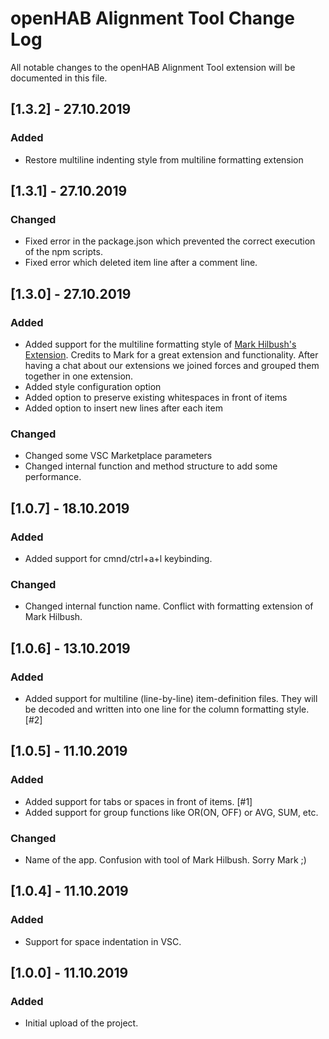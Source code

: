 # openHAB Alignment Tool Change Log

All notable changes to the openHAB Alignment Tool extension will be documented in this file.

## [1.3.2] - 27.10.2019

### Added

-   Restore multiline indenting style from multiline formatting extension

## [1.3.1] - 27.10.2019

### Changed

-    Fixed error in the package.json which prevented the correct execution of the npm scripts.
-    Fixed error which deleted item line after a comment line.

## [1.3.0] - 27.10.2019

### Added

-    Added support for the multiline formatting style of [Mark Hilbush's Extension](https://github.com/mhilbush/openhab-formatter). Credits to Mark for a great extension and functionality. After having a chat about our extensions we joined forces and grouped them together in one extension.
-    Added style configuration option
-    Added option to preserve existing whitespaces in front of items
-    Added option to insert new lines after each item

### Changed

-    Changed some VSC Marketplace parameters
-    Changed internal function and method structure to add some performance.

## [1.0.7] - 18.10.2019

### Added

-    Added support for cmnd/ctrl+a+l keybinding.

### Changed

-    Changed internal function name. Conflict with formatting extension of Mark Hilbush.

## [1.0.6] - 13.10.2019

### Added

-    Added support for multiline (line-by-line) item-definition files. They will be decoded and written into one line for the column formatting style. [#2]

## [1.0.5] - 11.10.2019

### Added

-    Added support for tabs or spaces in front of items. [#1]
-    Added support for group functions like OR(ON, OFF) or AVG, SUM, etc.

### Changed

-    Name of the app. Confusion with tool of Mark Hilbush. Sorry Mark ;)

## [1.0.4] - 11.10.2019

### Added

-    Support for space indentation in VSC.

## [1.0.0] - 11.10.2019

### Added

-    Initial upload of the project.
